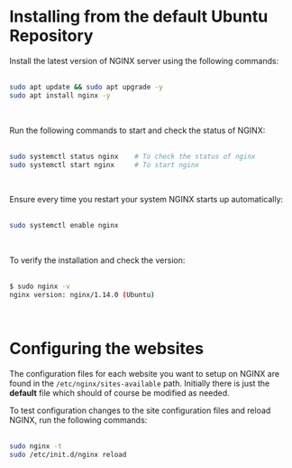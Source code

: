 <!-- TITLE: Install NGINX Server -->
<!-- SUBTITLE: ...on Linux Ubuntu Server 18.04 LTS -->

# Installing from the default Ubuntu Repository
Install the latest version of NGINX server using the following commands:<br><br>

```bash
sudo apt update && sudo apt upgrade -y
sudo apt install nginx -y
```
<br>

Run the following commands to start and check the status of NGINX:<br><br>

```bash
sudo systemctl status nginx    # To check the status of nginx
sudo systemctl start nginx     # To start nginx
```
<br>

Ensure every time you restart your system NGINX starts up automatically:<br><br>

```bash
sudo systemctl enable nginx
```
<br>

To verify the installation and check the version:<br><br>

```bash
$ sudo nginx -v
nginx version: nginx/1.14.0 (Ubuntu)
```
<br>

# Configuring the websites
The configuration files for each website you want to setup on NGINX are found in the <code>/etc/nginx/sites-available</code> path. Initially there is just the **default** file which should of course be modified as needed.

To test configuration changes to the site configuration files and reload NGINX, run the following commands:<br><br>

```bash
sudo nginx -t
sudo /etc/init.d/nginx reload
```
<br>